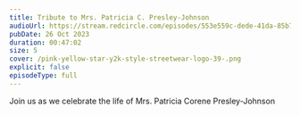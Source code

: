 ```yaml
---
title: Tribute to Mrs. Patricia C. Presley-Johnson
audioUrl: https://stream.redcircle.com/episodes/553e559c-dede-41da-85b7-e5112286f9c7/stream.mp3
pubDate: 26 Oct 2023
duration: 00:47:02
size: 5
cover: /pink-yellow-star-y2k-style-streetwear-logo-39-.png
explicit: false
episodeType: full
---
```

Join us as we celebrate the life of Mrs. Patricia Corene Presley-Johnson